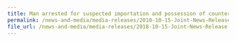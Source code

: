 ```yaml
---
title: Man arrested for suspected importation and possession of counterfeit bags, wallets and watches for the purpose of trade
permalink: /news-and-media/media-releases/2018-10-15-Joint-News-Release
file_url: /news-and-media/media-releases/2018-10-15-Joint-News-Release.pdf
---
```

